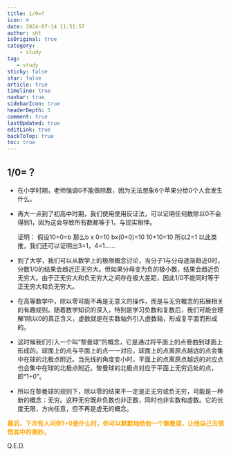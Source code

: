 ```yaml
---
title: 1/0=?
icon: #
date: 2024-07-14 11:51:57
author: sht
isOriginal: true
category: 
    - study
tag:
   - study
sticky: false
star: false
article: true
timeline: true
navbar: true
sidebarIcon: true
headerDepth: 5
comment: true
lastUpdated: true
editLink: true
backToTop: true
toc: true
---
```


## 1/0=？

- 在小学时期，老师强调0不能做除数，因为无法想象6个苹果分给0个人会发生什么。

- 再大一点到了初高中时期，我们使用使用反证法，可以证明任何数除以0不会得到1，因为这会导致所有数都等于1，与现实相悖。

    证明：
    假设10÷0=b
    那么b x 0=10
    bx(0+0)=10
    10+10=10
    所以2=1
    以此类推，我们还可以证明出3=1，4=1......
    
- 到了大学，我们可以从数学上的极限概念讨论，当分子1与分母逐渐趋近0时，分数1/0的结果会趋近正无穷大。但如果分母变为负的极小数，结果会趋近负无穷大。由于正无穷大和负无穷大之间存在极大差距，因此1/0不能同时等于正无穷大和负无穷大。
- 在高等数学中，除以零可能不再是无意义的操作，而是与无穷概念的拓展相关的有趣规则。随着数学知识的深入，特别是学习负数和复数后，我们可能会理解1除以0的真正含义，虚数就是在实数轴外引入虚数轴，形成复平面而形成的。
- 这时候我们引入一个叫“黎曼球”的概念，它是通过将平面上的点卷曲到球面上形成的。球面上的点与平面上的点一一对应，球面上的点离原点越远的点会集中在球的北极点附近。当光线的角度变小时，平面上的点离原点越远的对应点也会集中在球的北极点附近。黎曼球的北极点对应于平面上无穷远处的点，即“1÷0”。
- 所以在黎曼球的规则下，除以零的结果不一定是正无穷或负无穷，可能是一种新的概念：无穷。这种无穷既非负数也非正数，同时也非实数和虚数。它的长度无限，方向任意，但不再是虚无的概念。   

**<span style='color:orange'>最后，下次有人问你1÷0是什么时，你可以默默地给他一个黎曼球，让他自己去领悟其中的奥妙。</span>**

Q.E.D.

    


